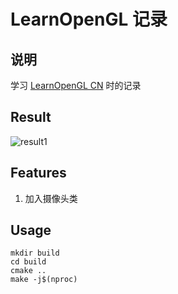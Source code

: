 <!--
 * @Description:说明
 * @Author: Amamiya
 * @Date: 2022-04-23 14:25:56
 * TechChangeTheWorld
 * WHUROBOCON_Alright_Reserved
-->

# LearnOpenGL 记录

## 说明

学习 [LearnOpenGL CN](https://learnopengl-cn.github.io) 时的记录

## Result

![result1](/result/result1.gif)

## Features

1. 加入摄像头类

## Usage

```
mkdir build
cd build
cmake ..
make -j$(nproc)
```
